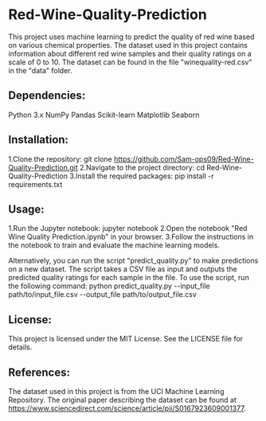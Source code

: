 # Red-Wine-Quality-Prediction
This project uses machine learning to predict the quality of red wine based on various chemical properties. The dataset used in this project contains information about different red wine samples and their quality ratings on a scale of 0 to 10. The dataset can be found in the file "winequality-red.csv" in the "data" folder.

## Dependencies:

Python 3.x
NumPy
Pandas
Scikit-learn
Matplotlib
Seaborn

## Installation:

1.Clone the repository: git clone https://github.com/Sam-ops09/Red-Wine-Quality-Prediction.git
2.Navigate to the project directory: cd Red-Wine-Quality-Prediction
3.Install the required packages: pip install -r requirements.txt

## Usage:

1.Run the Jupyter notebook: jupyter notebook
2.Open the notebook "Red Wine Quality Prediction.ipynb" in your browser.
3.Follow the instructions in the notebook to train and evaluate the machine learning models.

Alternatively, you can run the script "predict_quality.py" to make predictions on a new dataset. The script takes a CSV file as input and outputs the predicted quality ratings for each sample in the file. To use the script, run the following command:
python predict_quality.py --input_file path/to/input_file.csv --output_file path/to/output_file.csv

## License:
This project is licensed under the MIT License. See the LICENSE file for details.

## References:
The dataset used in this project is from the UCI Machine Learning Repository. The original paper describing the dataset can be found at https://www.sciencedirect.com/science/article/pii/S0167923609001377.
